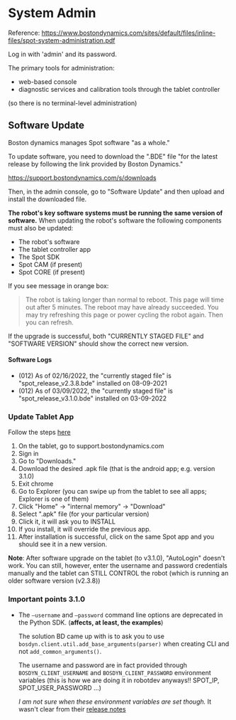 # System Admin

Reference: https://www.bostondynamics.com/sites/default/files/inline-files/spot-system-administration.pdf

Log in with 'admin' and its password.

The primary tools for administration:
- web-based console
- diagnostic services and calibration tools through the tablet controller

(so there is no terminal-level administration)



## Software Update

Boston dynamics manages Spot software "as a whole."

To update software, you need to download the ".BDE" file "for the latest release by following the link provided by Boston
Dynamics."

https://support.bostondynamics.com/s/downloads

Then, in the admin console, go to "Software Update" and then upload and install the downloaded file.

**The robot's key software systems must be running the same version of software.** When updating
the robot's software the following components must also be updated:
* The robot's software
* The tablet controller app
* The Spot SDK
* Spot CAM (if present)
* Spot CORE (if present)


If you see message in orange box:
>The robot is taking longer than normal to reboot. This page will time out after
>5 minutes. The reboot may have already succeeded. You may try refreshing this
>page or power cycling the robot again.
Then you can refresh.

If the upgrade is successful, both "CURRENTLY STAGED FILE" and "SOFTWARE VERSION"
should show the correct new version.


#### Software Logs
* (012) As of 02/16/2022, the "currently staged file" is "spot_release_v2.3.8.bde" installed on 08-09-2021
* (012) As of 03/09/2022, the "currently staged file" is "spot_release_v3.1.0.bde" installed on 03-09-2022


### Update Tablet App

Follow the steps [here](https://support.bostondynamics.com/s/article/Updating-the-Spot-system)

1. On the tablet, go to support.bostondynamics.com
2. Sign in
3. Go to "Downloads."
4. Download the desired .apk file (that is the android app; e.g. version 3.1.0)
5. Exit chrome
6. Go to Explorer (you can swipe up from the tablet to see all apps; Explorer is one of them)
7. Click "Home" -> "internal memory" -> "Download"
8. Select ".apk" file (for your particular version)
9. Click it, it will ask you to INSTALL
10. If you install, it will override the previous app.
11. After installation is successful, click on the same Spot app and you should see it in a new version.

**Note**: After software upgrade on the tablet (to v3.1.0), "AutoLogin" doesn't work. You can still, however, enter the username and password credentials manually and the tablet can STILL CONTROL the robot (which is running an older software version (v2.3.8))


### Important points 3.1.0

- The `–username` and `–password` command line options are deprecated in the Python
  SDK. (**affects, at least, the examples**)

  The solution BD came up with is to ask you to use
  `bosdyn.client.util.add_base_arguments(parser)` when
  creating CLI and not `add_common_arguments()`.

  The username and password are in fact provided through
  `BOSDYN_CLIENT_USERNAME` and `BOSDYN_CLIENT_PASSWORD`
  environment variables (this is how we are doing it in robotdev anyways!!
  SPOT_IP, SPOT_USER_PASSWORD ...)

  _I am not sure when these environment variables are set though._
  It wasn't clear from their [release notes](https://dev.bostondynamics.com/docs/release_notes)
